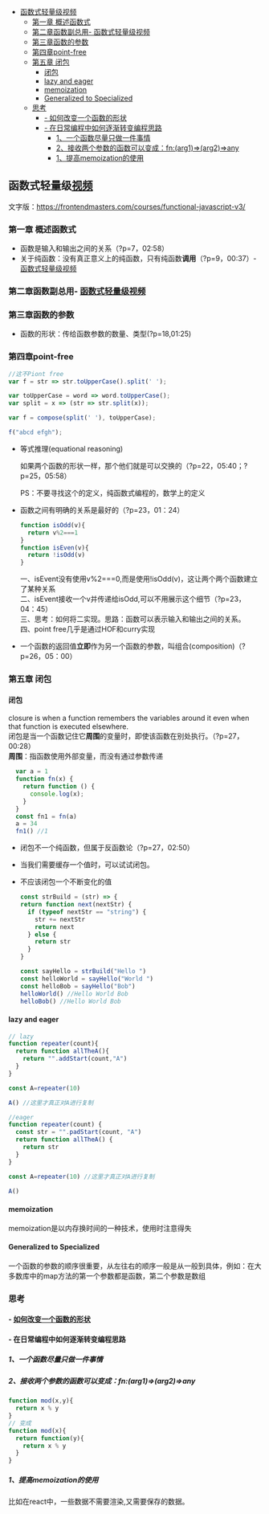 
- [函数式轻量级视频](#函数式轻量级视频)
  - [第一章 概述函数式](#第一章-概述函数式)
  - [第二章函数副总用- 函数式轻量级视频](#第二章函数副总用--函数式轻量级视频)
  - [第三章函数的参数](#第三章函数的参数)
  - [第四章point-free](#第四章point-free)
  - [第五章 闭包](#第五章-闭包)
    - [闭包](#闭包)
    - [lazy and eager](#lazy-and-eager)
    - [memoization](#memoization)
    - [Generalized to Specialized](#generalized-to-specialized)
  - [思考](#思考)
    - [- 如何改变一个函数的形状](#--如何改变一个函数的形状)
    - [- 在日常编程中如何逐渐转变编程思路](#--在日常编程中如何逐渐转变编程思路)
      - [1、一个函数尽量只做一件事情](#1一个函数尽量只做一件事情)
      - [2、接收两个参数的函数可以变成：fn:(arg1)=>(arg2)=>any](#2接收两个参数的函数可以变成fnarg1arg2any)
      - [1、提高memoization的使用](#1提高memoization的使用)

## 函数式轻量级[视频](https://www.bilibili.com/video/BV1Nu411S7Jy)

文字版：<https://frontendmasters.com/courses/functional-javascript-v3/>

### 第一章 概述函数式

- 函数是输入和输出之间的关系（?p=7，02:58）
- 关于纯函数：没有真正意义上的纯函数，只有纯函数**调用**（?p=9，00:37）- [函数式轻量级视频](#函数式轻量级视频)

### 第二章函数副总用- [函数式轻量级视频](#函数式轻量级视频)
  
### 第三章函数的参数

- 函数的形状：传给函数参数的数量、类型(?p=18,01:25)

### 第四章point-free

```javascript
//这不Piont free
var f = str => str.toUpperCase().split(' ');
```

```javascript
var toUpperCase = word => word.toUpperCase();
var split = x => (str => str.split(x));

var f = compose(split(' '), toUpperCase);

f("abcd efgh");
```

- 等式推理(equational reasoning)

  如果两个函数的形状一样，那个他们就是可以交换的（?p=22，05:40；?p=25，05:58）

  PS：不要寻找这个的定义，纯函数式编程的，数学上的定义

- 函数之间有明确的关系是最好的（?p=23，01：24）

  ``` JavaScript
  function isOdd(v){
    return v%2===1
  }
  function isEven(v){
    return !isOdd(v)
  }
  ```

    一、isEvent没有使用v%2===0,而是使用!isOdd(v)，这让两个两个函数建立了某种关系  
    二、isEvent接收一个v并传递给isOdd,可以不用展示这个细节（?p=23，04：45）  
    三、思考：如何将二实现。思路：函数可以表示输入和输出之间的关系。  
    四、point free几乎是通过HOF和curry实现
  
- 一个函数的返回值**立即**作为另一个函数的参数，叫组合(composition)（?p=26，05：00）

### 第五章 闭包

#### 闭包  

  closure is when a function remembers the variables around it even when that function is executed elsewhere.  
  闭包是当一个函数记住它**周围**的变量时，即使该函数在别处执行。（?p=27，00:28）  
  **周围**：指函数使用外部变量，而没有通过参数传递

  ``` JavaScript
    var a = 1
    function fn(x) {
      return function () {
        console.log(x);
      }
    }
    const fn1 = fn(a)
    a = 34
    fn1() //1
  ```

- 闭包不一个纯函数，但属于反函数论（?p=27，02:50）

- 当我们需要缓存一个值时，可以试试闭包。

- 不应该闭包一个不断变化的值

    ``` JavaScript
    const strBuild = (str) => {
    return function next(nextStr) {
      if (typeof nextStr == "string") {
        str += nextStr
        return next
      } else {
        return str
      }
    }

    const sayHello = strBuild("Hello ")
    const helloWorld = sayHello("World ")
    const helloBob = sayHello("Bob")
    helloWorld() //Hello World Bob
    helloBob() //Hello World Bob

    ```

#### lazy and eager

``` JavaScript
// lazy
function repeater(count){
  return function allTheA(){
    return "".addStart(count,"A")
  }
}

const A=repeater(10)

A() //这里才真正对A进行复制

//eager 
function repeater(count) {
  const str = "".padStart(count, "A")
  return function allTheA() {
    return str
  }
}

const A=repeater(10) //这里才真正对A进行复制

A()
```

#### memoization

memoization是以内存换时间的一种技术，使用时注意得失

#### Generalized to Specialized

一个函数的参数的顺序很重要，从左往右的顺序一般是从一般到具体，例如：在大多数库中的map方法的第一个参数都是函数，第二个参数是数组

### 思考

#### - [如何改变一个函数的形状](ttps://github.com/smallmonsters/functional-programming-study/blog/master/unspread.js)

#### - 在日常编程中如何逐渐转变编程思路  

##### 1、一个函数尽量只做一件事情

##### 2、接收两个参数的函数可以变成：fn:(arg1)=>(arg2)=>any

  ``` JavaScript
  function mod(x,y){
    return x % y
  }
  // 变成
  function mod(x){
    return function(y){
      return x % y
    }
  }
  ```

##### 1、提高memoization的使用

比如在react中，一些数据不需要渲染,又需要保存的数据。
